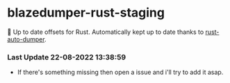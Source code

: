 # blazedumper-rust-staging

🚀 Up to date offsets for Rust. Automatically kept up to date thanks to [rust-auto-dumper](https://github.com/Akandesh/rust-auto-dumper).


### Last Update 22-08-2022 13:38:59
- If there's something missing then open a issue and i'll try to add it asap.
